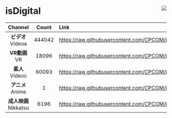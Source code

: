 # isDigital <img align="right" src="https://img.shields.io/github/last-commit/CPCOM/isDigital"/>  
  
| Channel | Count | Link |  
| :-----: | :---: | :--- |  
|**ビデオ**<br />Videoa | 444042 | https://raw.githubusercontent.com/CPCOM/isDigital/main/Videoa.txt |  
|**VR動画**<br />VR | 18096 | https://raw.githubusercontent.com/CPCOM/isDigital/main/VR.txt |  
|**素人**<br />Videoc | 60093 | https://raw.githubusercontent.com/CPCOM/isDigital/main/Videoc.txt |  
|**アニメ**<br />Anime | 1 | https://raw.githubusercontent.com/CPCOM/isDigital/main/Anime.txt |  
|**成人映画**<br />Nikkatsu | 6196 | https://raw.githubusercontent.com/CPCOM/isDigital/main/Nikkatsu.txt |  